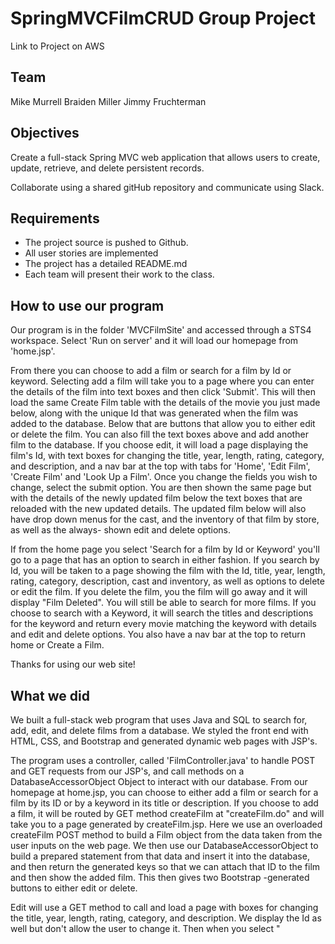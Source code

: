 # SpringMVCFilmCRUD Group Project

Link to Project on AWS

## Team

Mike Murrell
Braiden Miller
Jimmy Fruchterman

## Objectives

Create a full-stack Spring MVC web application that allows users to create, update, 
retrieve, and delete persistent records.

Collaborate using a shared gitHub repository and communicate using Slack.

## Requirements

- The project source is pushed to Github.
- All user stories are implemented
- The project has a detailed README.md
- Each team will present their work to the class.


## How to use our program

Our program is in the folder 'MVCFilmSite' and accessed through a STS4 workspace. Select 
'Run on server' and it will load our homepage from 'home.jsp'.

From there you can choose to add a film or search for a film by Id or keyword. Selecting
add a film will take you to a page where you can enter the details of the film into text
boxes and then click 'Submit'. This will then load the same Create Film table with the 
details of the movie you just made below, along with the unique Id that was generated 
when the film was added to the database. Below that are buttons that allow you to either
edit or delete the film. You can also fill the text boxes above and add another film to 
the database. If you choose edit, it will load a page displaying the film's Id, with text 
boxes for changing the title, year, length, rating, category, and description, and a nav 
bar at the top with tabs for 'Home', 'Edit Film', 'Create Film' and 'Look Up a Film'. 
Once you change the fields you wish to change, select the submit option. You are then 
shown the same page but with the details of the newly updated film below the text boxes 
that are reloaded with the new updated details. The updated film below will also have drop
down menus for the cast, and the inventory of that film by store, as well as the always-
shown edit and delete options.

If from the home page you select 'Search for a film by Id or Keyword' you'll go to a page
that has an option to search in either fashion. If you search by Id, you will be taken to 
a page showing the film with the Id, title, year, length, rating, category, description, 
cast and inventory, as well as options to delete or edit the film. If you delete the film,
you the film will go away and it will display "Film Deleted". You will still be able to 
search for more films. If you choose to search with a Keyword, it will search the titles 
and descriptions for the keyword and return every movie matching the keyword with details
and edit and delete options. You also have a nav bar at the top to return home or Create 
a Film.

Thanks for using our web site!


## What we did

We built a full-stack web program that uses Java and SQL to search for, add, edit, and 
delete films from a database. We styled the front end with HTML, CSS, and Bootstrap and 
generated dynamic web pages with JSP's.

The program uses a controller, called 'FilmController.java' to handle POST and GET 
requests from our JSP's, and call methods on a DatabaseAccessorObject Object to interact 
with our database. From our homepage at home.jsp, you can choose to either add a 
film or search for a film by its ID or by a keyword in its title or description. If you 
choose to add a film, it will be routed by GET method createFilm at "createFilm.do" and 
will take you to a page generated by createFilm.jsp. Here we use an overloaded createFilm 
POST method to build a Film object from the data taken from the user inputs on the web 
page. We then use our DatabaseAccessorObject to build a prepared statement from 
that data and insert it into the database, and then return the generated keys so that we 
can attach that ID to the film and then show the added film. This then gives two Bootstrap
-generated buttons to either edit or delete. 

Edit will use a GET method to call and load a page with boxes for changing the title, 
year, length, rating, category, and description. We display the Id as well but don't allow
the user to change it. Then when you select "



